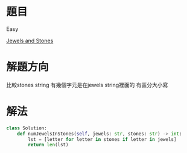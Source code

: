 # 題目
Easy

[Jewels and Stones](https://leetcode.com/problems/jewels-and-stones/)

# 解題方向
比較stones string 有幾個字元是在jewels string裡面的
有區分大小寫

# 解法

```python
class Solution:
    def numJewelsInStones(self, jewels: str, stones: str) -> int:
        lst = [letter for letter in stones if letter in jewels]
        return len(lst)
```